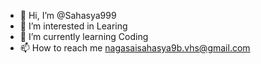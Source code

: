 - 👋 Hi, I’m @Sahasya999
- 👀 I’m interested in Learing
- 🌱 I’m currently learning Coding
- 📫 How to reach me nagasaisahasya9b.vhs@gmail.com


<!---
Sahasya999/Sahasya999 is a ✨ special ✨ repository because its `README.md` (this file) appears on your GitHub profile.
You can click the Preview link to take a look at your changes.
--->
